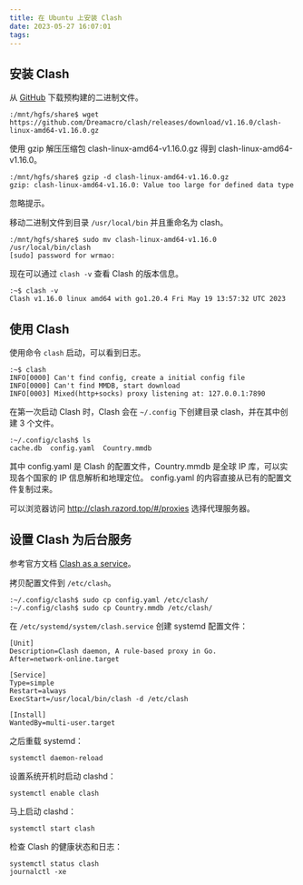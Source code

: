 ```yaml
---
title: 在 Ubuntu 上安装 Clash
date: 2023-05-27 16:07:01
tags:
---
```


## 安装 Clash
从 [GitHub](https://github.com/Dreamacro/clash/releases) 下载预构建的二进制文件。
```shell
:/mnt/hgfs/share$ wget https://github.com/Dreamacro/clash/releases/download/v1.16.0/clash-linux-amd64-v1.16.0.gz
```

使用 gzip 解压压缩包 clash-linux-amd64-v1.16.0.gz 得到 clash-linux-amd64-v1.16.0。
```shell
:/mnt/hgfs/share$ gzip -d clash-linux-amd64-v1.16.0.gz 
gzip: clash-linux-amd64-v1.16.0: Value too large for defined data type
```
忽略提示。

移动二进制文件到目录 `/usr/local/bin` 并且重命名为 clash。
```shell
:/mnt/hgfs/share$ sudo mv clash-linux-amd64-v1.16.0 /usr/local/bin/clash
[sudo] password for wrmao:
```

现在可以通过 `clash -v` 查看 Clash 的版本信息。
```shell
:~$ clash -v
Clash v1.16.0 linux amd64 with go1.20.4 Fri May 19 13:57:32 UTC 2023
```

## 使用 Clash
使用命令 `clash` 启动，可以看到日志。
```shell
:~$ clash
INFO[0000] Can't find config, create a initial config file 
INFO[0000] Can't find MMDB, start download              
INFO[0003] Mixed(http+socks) proxy listening at: 127.0.0.1:7890
```

在第一次启动 Clash 时，Clash 会在 `~/.config` 下创建目录 clash，并在其中创建 3 个文件。
```shell
:~/.config/clash$ ls
cache.db  config.yaml  Country.mmdb
```
其中 config.yaml 是 Clash 的配置文件，Country.mmdb 是全球 IP 库，可以实现各个国家的 IP 信息解析和地理定位。
config.yaml 的内容直接从已有的配置文件复制过来。

可以浏览器访问 http://clash.razord.top/#/proxies 选择代理服务器。

## 设置 Clash 为后台服务
参考官方文档 [Clash as a service](https://dreamacro.github.io/clash/introduction/service.html)。

拷贝配置文件到 `/etc/clash`。
```shell
:~/.config/clash$ sudo cp config.yaml /etc/clash/
:~/.config/clash$ sudo cp Country.mmdb /etc/clash/
```

在 `/etc/systemd/system/clash.service` 创建 systemd 配置文件：
```shell
[Unit]
Description=Clash daemon, A rule-based proxy in Go.
After=network-online.target

[Service]
Type=simple
Restart=always 
ExecStart=/usr/local/bin/clash -d /etc/clash

[Install]
WantedBy=multi-user.target
```

之后重载 systemd：
```shell
systemctl daemon-reload
```

设置系统开机时启动 clashd：
```shell
systemctl enable clash
```

马上启动 clashd：
```shell
systemctl start clash
```

检查 Clash 的健康状态和日志：
```shell
systemctl status clash
journalctl -xe
```